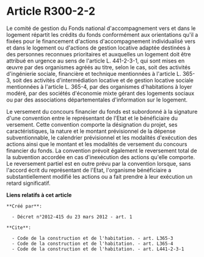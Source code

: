 # Article R300-2-2

Le comité de gestion du Fonds national d'accompagnement vers et dans le logement répartit les crédits du fonds conformément
aux orientations qu'il a fixées pour le financement d'actions d'accompagnement individualisé vers et dans le logement ou
d'actions de gestion locative adaptée destinées à des personnes reconnues prioritaires et auxquelles un logement doit être
attribué en urgence au sens de l'article L. 441-2-3-1, qui sont mises en œuvre par des organismes agréés au titre, selon le
cas, soit des activités d'ingénierie sociale, financière et technique mentionnées à l'article L. 365-3, soit des activités
d'intermédiation locative et de gestion locative sociale mentionnées à l'article L. 365-4, par des organismes d'habitations à
loyer modéré, par des sociétés d'économie mixte gérant des logements sociaux ou par des associations départementales
d'information sur le logement. 

Le versement du concours financier du fonds est subordonné à la signature d'une convention entre le représentant de l'Etat et
le bénéficiaire du versement. Cette convention comporte la désignation du projet, ses caractéristiques, la nature et le
montant prévisionnel de la dépense subventionnable, le calendrier prévisionnel et les modalités d'exécution des actions ainsi
que le montant et les modalités de versement du concours financier du fonds. La convention prévoit également le reversement
total de la subvention accordée en cas d'inexécution des actions qu'elle comporte. Le reversement partiel est en outre prévu
par la convention lorsque, sans l'accord écrit du représentant de l'Etat, l'organisme bénéficiaire a substantiellement
modifié les actions ou a fait prendre à leur exécution un retard significatif.

**Liens relatifs à cet article**

	**Créé par**:

	  - Décret n°2012-415 du 23 mars 2012 - art. 1

	**Cite**:

	  - Code de la construction et de l'habitation. - art. L365-3
	  - Code de la construction et de l'habitation. - art. L365-4
	  - Code de la construction et de l'habitation. - art. L441-2-3-1
